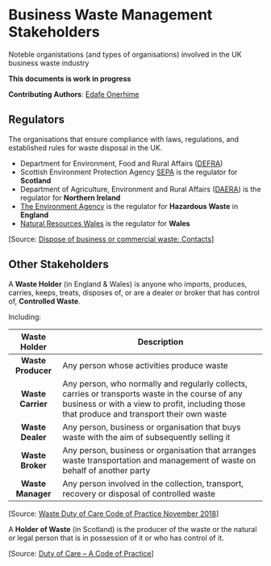 # Business Waste Management Stakeholders

Noteble organistations (and types of organisations) involved in the UK business waste industry

**This documents is work in progress**

**Contributing Authors**: [Edafe Onerhime](https://ekoner.com/)

## Regulators

The organisations that ensure compliance with laws, regulations, and established rules for waste disposal in the UK.

  - Department for Environment, Food and Rural Affairs ([DEFRA](https://www.gov.uk/government/organisations/department-for-environment-food-rural-affairs))
  - Scottish Environment Protection Agency [SEPA](https://www.sepa.org.uk/about-us/) is the regulator for **Scotland**
  - Department of Agriculture, Environment and Rural Affairs ([DAERA](https://www.daera-ni.gov.uk/)) is the regulator for **Northern Ireland**
  - [The Environment Agency](https://www.gov.uk/government/organisations/environment-agency) is the regulator for **Hazardous Waste** in **England** 
  - [Natural Resources Wales](https://naturalresources.wales/) is the regulator for **Wales** 

[Source: [Dispose of business or commercial waste: Contacts](https://www.gov.uk/managing-your-waste-an-overview/contacts)]

## Other Stakeholders

A **Waste Holder** (in England & Wales) is anyone who imports, produces, carries, keeps, treats, disposes 
of, or are a dealer or broker that has control of, **Controlled Waste**. 

Including:

| Waste Holder         | Description |
|:--------------------:|------------------------------------------|
| **Waste Producer** | Any person whose activities produce waste |
| **Waste Carrier** | Any person, who normally and regularly collects, carries or transports waste in the course of any business or with a view to profit, including those that produce and transport their own waste |
| **Waste Dealer** | Any person, business or organisation that buys waste with the aim of subsequently selling it | 
| **Waste Broker** | Any person, business or organisation that arranges waste transportation and management of waste on behalf of another party |
| **Waste Manager** | Any person involved in the collection, transport, recovery or disposal of controlled waste | 

[Source: [Waste Duty of Care Code of 
Practice November 2018](https://assets.publishing.service.gov.uk/government/uploads/system/uploads/attachment_data/file/759083/waste-code-practice-2018.pdf)] 

A **Holder of Waste** (in Scotland) is the producer of the waste or the natural or legal person that is in possession of it or who has control of it.

[Source: [Duty of Care – A Code of Practice](https://www2.gov.scot/Resource/0040/00404095.pdf)] 
